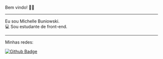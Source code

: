 Bem vindo! 🙋‍♀️

<hr>

Eu sou Michelle Buniowski.<br>
💻 Sou estudante de front-end.<br>

<hr>

Minhas redes:

[![Github Badge](https://img.shields.io/badge/-Github-000?style=flat-square&logo=Github&logoColor=white&link=https://github.com/Mbuniowski)](https://github.com/Mbuniowski)
